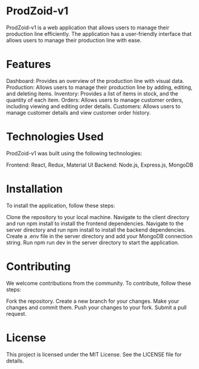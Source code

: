 # ProdZoid-v1

ProdZoid-v1 is a web application that allows users to manage their production line efficiently. The application has a user-friendly interface that allows users to manage their production line with ease.

# Features
Dashboard: Provides an overview of the production line with visual data.
Production: Allows users to manage their production line by adding, editing, and deleting items.
Inventory: Provides a list of items in stock, and the quantity of each item.
Orders: Allows users to manage customer orders, including viewing and editing order details.
Customers: Allows users to manage customer details and view customer order history.

# Technologies Used
ProdZoid-v1 was built using the following technologies:

Frontend: React, Redux, Material UI
Backend: Node.js, Express.js, MongoDB

# Installation
To install the application, follow these steps:

Clone the repository to your local machine.
Navigate to the client directory and run npm install to install the frontend dependencies.
Navigate to the server directory and run npm install to install the backend dependencies.
Create a .env file in the server directory and add your MongoDB connection string.
Run npm run dev in the server directory to start the application.

# Contributing
We welcome contributions from the community. To contribute, follow these steps:

Fork the repository.
Create a new branch for your changes.
Make your changes and commit them.
Push your changes to your fork.
Submit a pull request.

# License
This project is licensed under the MIT License. See the LICENSE file for details.
